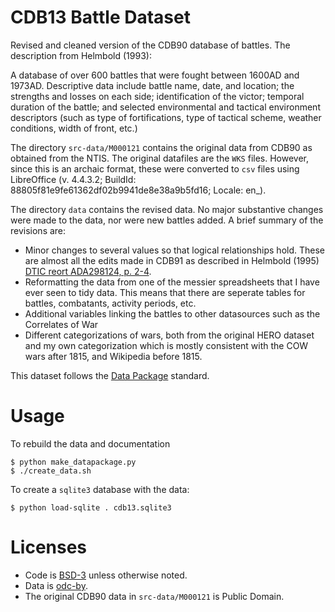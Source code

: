 # CDB13 Battle Dataset

Revised and cleaned version of the CDB90 database of battles.
The description from Helmbold (1993):

  A database of over 600 battles that were fought between 1600AD and
  1973AD. Descriptive data include battle name, date, and location;
  the strengths and losses on each side; identification of the victor;
  temporal duration of the battle; and selected environmental and
  tactical environment descriptors (such as type of fortifications,
  type of tactical scheme, weather conditions, width of front, etc.)


The directory `src-data/M000121` contains the original data from CDB90 as obtained from the NTIS.
The original datafiles are the `WKS` files.
However, since this is an archaic format, these were converted to `csv` files using LibreOffice (v. 4.4.3.2; BuildId: 88805f81e9fe61362df02b9941de8e38a9b5fd16; Locale: en_).

The directory `data` contains the revised data.
No major substantive changes were made to the data, nor were new battles added.
A brief summary of the revisions are:

- Minor changes to several values so that logical relationships hold. These are almost all the edits made in CDB91 as described in Helmbold (1995) [DTIC reort ADA298124, p. 2-4](http://oai.dtic.mil/oai/oai?verb=getRecord&metadataPrefix=html&identifier=ADA298124).
- Reformatting the data from one of the messier spreadsheets that I have ever seen to tidy data. This means that there are seperate tables for battles, combatants, activity periods, etc.
- Additional variables linking the battles to other datasources such as the Correlates of War
- Different categorizations of wars, both from the original HERO dataset and my own categorization which is mostly consistent with the COW wars after 1815, and Wikipedia before 1815.

This dataset follows the [Data Package](http://www.dataprotocols.org/en/latest/data-packages.html) standard.

# Usage

To rebuild the data and documentation
```
$ python make_datapackage.py
$ ./create_data.sh
```

To create a ``sqlite3`` database with the data:
```
$ python load-sqlite . cdb13.sqlite3
```

# Licenses

- Code is [BSD-3](http://opensource.org/licenses/BSD-3-Clause) unless otherwise noted.
- Data is [odc-by](http://opendatacommons.org/licenses/by/).
- The original CDB90 data in `src-data/M000121` is Public Domain.

